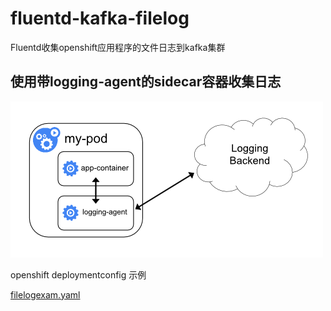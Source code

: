 # fluentd-kafka-filelog
Fluentd收集openshift应用程序的文件日志到kafka集群


## 使用带logging-agent的sidecar容器收集日志

![](./img/logging-with-sidecar-agent.png)


openshift deploymentconfig 示例

[filelogexam.yaml](./example/filelogexam.yaml)

